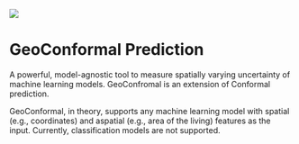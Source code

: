 ![](https://img.shields.io/github/license/GeoXAI/GeoConformal?style=flat-square)
# GeoConformal Prediction

A powerful, model-agnostic tool to measure spatially varying uncertainty of machine learning models. GeoConfromal is an extension of Conformal prediction.

GeoConformal, in theory, supports any machine learning model with spatial (e.g., coordinates) and aspatial (e.g., area of the living) features as the input. Currently, classification models are not supported.
